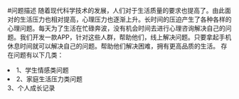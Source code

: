 #问题描述
随着现代科学技术的发展，人们对于生活质量的要求也提高了。由此面对的生活压力也相对提高，心理压力也逐渐上升。长时间的压迫产生了各种各样的心理问题。每天为了生活在忙碌奔波，没有机会时间去进行心理咨询解决自己的问题。我们开发一款APP，针对这些人群，帮助他们，线上解决问题。只要拿起手机休息时间就可以解决自己的问题。帮助他们解决困难，拥有更高品质的生活。
存在问题有以下几类：
<li>
  1、学生情感类问题</li>
<li>  2、家庭生活压力类问题</li>
  3、个人成长记录
